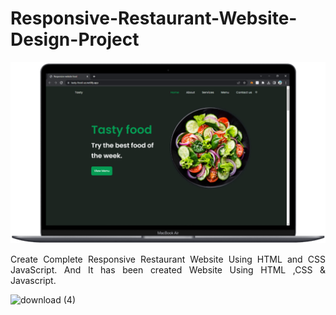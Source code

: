 # Responsive-Restaurant-Website-Design-Project

![download (3)](assets/img/light.png)

<p style="text-align: justify;"  align="center">Create Complete Responsive Restaurant Website Using HTML and CSS JavaScript. And It has been created Website Using HTML ,CSS &amp; Javascript.</p>

![download (4)](https://photos.google.com/search/_tra_/photo/AF1QipMkGl6uPrRRgImxg1jgTO6OU_CnzzIsi0bTcCCO)
